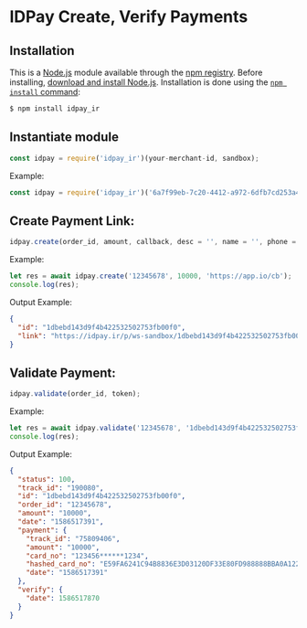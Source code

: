 # IDPay Create, Verify Payments

## Installation
This is a [Node.js](https://nodejs.org/en/) module available through the
[npm registry](https://www.npmjs.com/).
Before installing, [download and install Node.js](https://nodejs.org/en/download/).
Installation is done using the
[`npm install` command](https://docs.npmjs.com/getting-started/installing-npm-packages-locally):

```bash
$ npm install idpay_ir
```

## Instantiate module
```js
const idpay = require('idpay_ir')(your-merchant-id, sandbox);
```

Example:
```js
const idpay = require('idpay_ir')('6a7f99eb-7c20-4412-a972-6dfb7cd253a4', true);
```

## Create Payment Link:
```js
idpay.create(order_id, amount, callback, desc = '', name = '', phone = '', mail = '');
```
Example:
```js
let res = await idpay.create('12345678', 10000, 'https://app.io/cb');
console.log(res);
```

Output Example:
```json
{
  "id": "1dbebd143d9f4b422532502753fb00f0",
  "link": "https://idpay.ir/p/ws-sandbox/1dbebd143d9f4b422532502753fb00f0"
}
```

## Validate Payment:
```js
idpay.validate(order_id, token);
```
Example:
```js
let res = await idpay.validate('12345678', '1dbebd143d9f4b422532502753fb00f0');
console.log(res);
```

Output Example:
```json
{
  "status": 100,
  "track_id": "190080",
  "id": "1dbebd143d9f4b422532502753fb00f0",
  "order_id": "12345678",
  "amount": "10000",
  "date": "1586517391",
  "payment": {
    "track_id": "75809406",
    "amount": "10000",
    "card_no": "123456******1234",
    "hashed_card_no": "E59FA6241C94B8836E3D03120DF33E80FD988888BBA0A122240C2E7D23B48295",
    "date": "1586517391"
  },
  "verify": {
    "date": 1586517870
  }
}
```